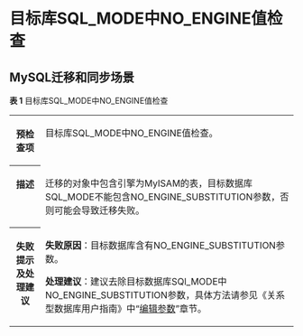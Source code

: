 # 目标库SQL\_MODE中NO\_ENGINE值检查<a name="drs_11_0228"></a>

## MySQL迁移和同步场景<a name="section052155410574"></a>

**表 1**  目标库SQL\_MODE中NO\_ENGINE值检查

<a name="table18108192214474"></a>
<table><tbody><tr id="row19108192294711"><th class="firstcol" valign="top" width="11%" id="mcps1.2.3.1.1"><p id="p191087222477"><a name="p191087222477"></a><a name="p191087222477"></a><strong id="b13108162214473"><a name="b13108162214473"></a><a name="b13108162214473"></a>预检查项</strong></p>
</th>
<td class="cellrowborder" valign="top" width="89%" headers="mcps1.2.3.1.1 "><p id="p01081022104711"><a name="p01081022104711"></a><a name="p01081022104711"></a>目标库SQL_MODE中NO_ENGINE值检查。</p>
</td>
</tr>
<tr id="row3108132254714"><th class="firstcol" valign="top" width="11%" id="mcps1.2.3.2.1"><p id="p1710810224473"><a name="p1710810224473"></a><a name="p1710810224473"></a><strong id="b510892211472"><a name="b510892211472"></a><a name="b510892211472"></a>描述</strong></p>
</th>
<td class="cellrowborder" valign="top" width="89%" headers="mcps1.2.3.2.1 "><p id="p15372705185323"><a name="p15372705185323"></a><a name="p15372705185323"></a>迁移的对象中包含引擎为MyISAM的表，目标数据库SQL_MODE不能包含NO_ENGINE_SUBSTITUTION参数，否则可能会导致迁移失败。</p>
</td>
</tr>
<tr id="row212432224711"><th class="firstcol" valign="top" width="11%" id="mcps1.2.3.3.1"><p id="p1412462211472"><a name="p1412462211472"></a><a name="p1412462211472"></a><strong id="b111246227470"><a name="b111246227470"></a><a name="b111246227470"></a>失败提示及<strong id="b15891153114115"><a name="b15891153114115"></a><a name="b15891153114115"></a>处理建议</strong></strong></p>
</th>
<td class="cellrowborder" valign="top" width="89%" headers="mcps1.2.3.3.1 "><p id="p6240286333"><a name="p6240286333"></a><a name="p6240286333"></a><strong id="b3240382333"><a name="b3240382333"></a><a name="b3240382333"></a>失败原因</strong>：目标数据库含有NO_ENGINE_SUBSTITUTION参数。</p>
<p id="p173911223615"><a name="p173911223615"></a><a name="p173911223615"></a><strong id="b14886165111516"><a name="b14886165111516"></a><a name="b14886165111516"></a>处理建议</strong>：建议去除目标数据库SQl_MODE中NO_ENGINE_SUBSTITUTION参数，具体方法请参见《关系型数据库用户指南》中“<a href="https://support.huaweicloud.com/usermanual-rds/rds_configuration.html" target="_blank" rel="noopener noreferrer">编辑参数</a>”章节。</p>
</td>
</tr>
</tbody>
</table>

